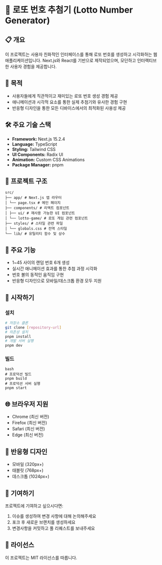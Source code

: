 # 🎲 로또 번호 추첨기 (Lotto Number Generator)

## 📋 개요
이 프로젝트는 사용자 친화적인 인터페이스를 통해 로또 번호를 생성하고 시각화하는 웹 애플리케이션입니다. Next.js와 React를 기반으로 제작되었으며, 모던하고 인터랙티브한 사용자 경험을 제공합니다.

## 🎯 목적
- 사용자들에게 직관적이고 재미있는 로또 번호 생성 경험 제공
- 애니메이션과 시각적 요소를 통한 실제 추첨기와 유사한 경험 구현
- 반응형 디자인을 통한 모든 디바이스에서의 최적화된 사용성 제공

## 🛠️ 주요 기술 스택
- **Framework:** Next.js 15.2.4
- **Language:** TypeScript
- **Styling:** Tailwind CSS
- **UI Components:** Radix UI
- **Animation:** Custom CSS Animations
- **Package Manager:** pnpm

## 📁 프로젝트 구조
```
src/ 
├── app/ # Next.js 앱 라우터 
│ └── page.tsx # 메인 페이지 
├── components/ # 리액트 컴포넌트 
│ ├── ui/ # 재사용 가능한 UI 컴포넌트 
│ └── lotto-game/ # 로또 게임 관련 컴포넌트 
├── styles/ # 스타일 관련 파일 
│ └── globals.css # 전역 스타일 
└── lib/ # 유틸리티 함수 및 상수
```

## 🌟 주요 기능
- 1~45 사이의 랜덤 번호 6개 생성
- 실시간 애니메이션 효과를 통한 추첨 과정 시각화
- 번호 볼의 동적인 움직임 구현
- 반응형 디자인으로 모바일/데스크톱 환경 모두 지원

## 🚀 시작하기

### 설치
```bash
# 저장소 클론
git clone [repository-url]
# 의존성 설치
pnpm install
# 개발 서버 실행
pnpm dev
``` 

### 빌드
```
bash
# 프로덕션 빌드
pnpm build
# 프로덕션 서버 실행
pnpm start
``` 

## 🌐 브라우저 지원
- Chrome (최신 버전)
- Firefox (최신 버전)
- Safari (최신 버전)
- Edge (최신 버전)

## 📱 반응형 디자인
- 모바일 (320px+)
- 태블릿 (768px+)
- 데스크톱 (1024px+)

## 🤝 기여하기
프로젝트에 기여하고 싶으시다면:
1. 이슈를 생성하여 변경 사항에 대해 논의해주세요
2. 포크 후 새로운 브랜치를 생성하세요
3. 변경사항을 커밋하고 풀 리퀘스트를 보내주세요

## 📝 라이선스
이 프로젝트는 MIT 라이선스를 따릅니다.
```
